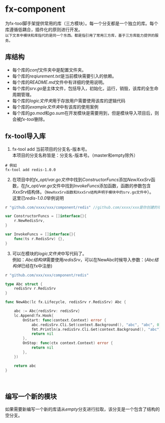 # fx-component
为fx-tool脚手架提供常用的库（三方模块）。每一个分支都是一个独立的库。每个库遵循低耦合，插件化的原则进行开发。  
`以下文本中模块和库指代的是同一个东西。都是指引用了常用三方库，基于三方库能力提供的服务。`

## 库结构
* 每个库的*conf*文件夹中是配置文件夹。
* 每个库的*reqiurement.txt*是当前模块需要引入的依赖。
* 每个库的*README.md*文件中有详细的使用说明。
* 每个库的*srv.go*是主体文件，包括导入，初始化，运行，销毁，该库的全生命周期管理。
* 每个库的*logic文件夹*用于存放用户需要使用该库的逻辑代码
* 每个库的*example文件夹*中有该库的使用案例
* 每个库的*go.mod*和*go.sum*在开发模块是需要用到，但是模块导入项目后，则会被*fx-tool*删除。

## fx-tool导入库
1. fx-tool add 当前项目的分支名-版本号。   
本项目的分支名称皆是：分支名-版本号。（master和empty除外）
```shell
# 例如
fx-tool add redis-1.0.0
```
2. 在项目中的*fx_opt/var.go文件*中找到*ConstructorFuncs*添加*NewXxxSrv*函数，在*fx_opt/var.go*文件中找到*InvokeFuncs*添加函数，函数的参数包含*XxxSrv*结构体。（`NewXxxSrv函数和XxxSrv结构声明于模块中的srv.go文件中`）。  
这里已*redis-1.0.0*举例说明
```go
r "github.com/xxxx/xxx/component/redis" //github.com/xxxx/xxx是你创建的项目的mod名称，参考go.mod文件夹第一行

var ConstructorFuncs = []interface{}{
	r.NewRedisSrv,
}

var InvokeFuncs = []interface{}{
	func(ts r.RedisSrv) {},
}
```
3. 可以在模块的*logic文件夹*中写代码了。    
例如：*Abc结构体*需要使用*redisSrv*，可以在NewAbc时候导入参数：(*Abc结构体*已经在fx中注册)
```go
r "github.com/xxx/xxx/component/redis"

type Abc struct {
	redisSrv r.RedisSrv
}

func NewAbc(lc fx.Lifecycle, redisSrv r.RedisSrv) Abc {

	abc := Abc{redisSrv: redisSrv}
	lc.Append(fx.Hook{
		OnStart: func(context.Context) error {
			abc.redisSrv.Cli.Set(context.Background(), "abc", "abc", 0)
			fmt.Println(a.redisSrv.Cli.Get(context.Background(), "abc"))
			return nil
		},
		OnStop: func(ctx context.Context) error {
			return nil
		},
	})

	return abc
}
```

<br>

## 编写一个新的模块
如果需要新编写一个新的库请从*empty*分支进行拉取，该分支是一个包含了结构的空分支。
